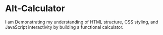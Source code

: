 # Alt-Calculator
I am Demonstrating my understanding of HTML structure, CSS styling, and JavaScript interactivity by building a functional calculator.
